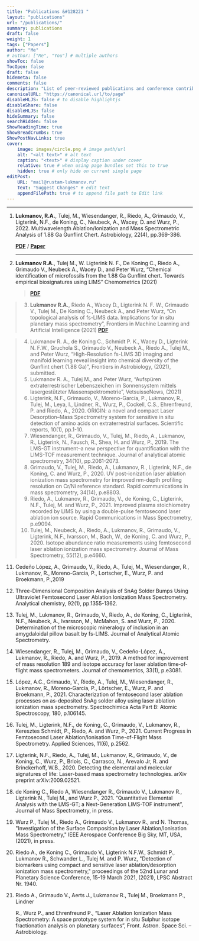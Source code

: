 ```yaml
---
title: "Publications &#128221 "
layout: "publications"
url: "/publications/"
summary: publications
draft: false
weight: 1
tags: ["Papers"]
author: "Me"
# author: ["Me", "You"] # multiple authors
showToc: false
TocOpen: false
draft: false
hidemeta: false
comments: false
description: "List of peer-reviewed publications and conference contributions"
canonicalURL: "https://canonical.url/to/page"
disableHLJS: false # to disable highlightjs
disableShare: false
disableHLJS: false
hideSummary: false
searchHidden: false
ShowReadingTime: true
ShowBreadCrumbs: true
ShowPostNavLinks: true
cover:
    image: images/circle.png # image path/url
    alt: "<alt text>" # alt text
    caption: "<text>" # display caption under cover
    relative: true # when using page bundles set this to true
    hidden: true # only hide on current single page
editPost:
    URL: "mail@rustam-lukmanov.ru"
    Text: "Suggest Changes" # edit text
    appendFilePath: true # to append file path to Edit link
---
```


---

1.  **Lukmanov, R.A.**, Tulej, M., Wiesendanger, R., Riedo, A., Grimaudo, V., Ligterink, N.F., de Koning, C., Neubeck, A., Wacey, D. and Wurz, P., 2022. Multiwavelength Ablation/Ionization and Mass Spectrometric Analysis of 1.88 Ga Gunflint Chert. Astrobiology, 22(4), pp.369-386.

    <a href="/PDF/ast.2019.2201.pdf" target="_blank">**PDF**</a> / <a href="/PDF/ast.2019.2201.pdf" target="_blank">**Paper**</a>

    ***

2.  **Lukmanov R.A.**, Tulej M., W. Ligterink N. F., De Koning C., Riedo A., Grimaudo
    V., Neubeck A., Wacey D., and Peter Wurz, “Chemical identification of
    microfossils from the 1.88 Ga Gunflint chert. Towards empirical
    biosignatures using LIMS” Chemometrics (2021)

    > <a href="/PDF/Journal of Chemometrics - 2021 - Lukmanov - Chemical identification of microfossils from the 1 88‐Ga Gunflint chert.pdf" target="\_blank">**PDF**</a>

> 3. **Lukmanov R.A.**, Riedo A., Wacey D., Ligterink N. F. W., Grimaudo V., Tulej M.,
>    De Koning C., Neubeck A., and Peter Wurz, “On topological analysis of fs-LIMS
>    data. Implications for in situ planetary mass spectrometry”, Frontiers in
>    Machine Learning and Artificial Intelligence (2021)
>    <a href="/PDF/frai-04-668163.pdf" target="_blank">**PDF**</a>

> 4. Lukmanov R. A., de Koning C., Schmidt P. K., Wacey D., Ligterink N. F.W.,
>    Gruchola S., Grimaudo V., Neubeck A., Riedo A., Tulej M., and Peter Wurz,
>    “High-Resolution fs-LIMS 3D imaging and manifold learning reveal insight
>    into chemical diversity of the Gunflint chert (1.88 Ga)”, Frontiers in
>    Astrobiology, (2021), submitted.
> 5. Lukmanov R. A., Tulej M., and Peter Wurz, “Aufspüren extraterrestrischer
>    Lebenszeichen im Sonnensystem mittels lasergestützter
>    Massenspektrometrie”, VetsuisseNews, (2021)
> 6. Ligterink, N.F., Grimaudo, V., Moreno-García, P., Lukmanov, R., Tulej, M., Leya,
>    I., Lindner, R., Wurz, P., Cockell, C.S., Ehrenfreund, P. and Riedo, A., 2020.
>    ORIGIN: a novel and compact Laser Desorption–Mass Spectrometry system
>    for sensitive in situ detection of amino acids on extraterrestrial surfaces.
>    Scientific reports, 10(1), pp.1-10.
> 7. Wiesendanger, R., Grimaudo, V., Tulej, M., Riedo, A., Lukmanov, R., Ligterink,
>    N., Fausch, R., Shea, H. and Wurz, P., 2019. The LMS-GT instrument–a new
>    perspective for quantification with the LIMS-TOF measurement technique.
>    Journal of analytical atomic spectrometry, 34(10), pp.2061-2073.
> 8. Grimaudo, V., Tulej, M., Riedo, A., Lukmanov, R., Ligterink, N.F., de Koning, C.
>    and Wurz, P., 2020. UV post-ionization laser ablation ionization mass
>    spectrometry for improved nm-depth profiling resolution on Cr/Ni reference
>    standard. Rapid communications in mass spectrometry, 34(14), p.e8803.
> 9. Riedo, A., Lukmanov, R., Grimaudo, V., de Koning, C., Ligterink, N.F., Tulej, M.
>    and Wurz, P., 2021. Improved plasma stoichiometry recorded by LIMS by
>    using a double-pulse femtosecond laser ablation ion source. Rapid
>    Communications in Mass Spectrometry, p.e9094.
> 10. Tulej, M., Neubeck, A., Riedo, A., Lukmanov, R., Grimaudo, V., Ligterink, N.F., Ivarsson, M., Bach, W., de Koning, C. and Wurz, P., 2020. Isotope abundance ratio measurements using femtosecond laser ablation ionization mass spectrometry. Journal of Mass Spectrometry, 55(12), p.e4660.

11. Cedeño López, A., Grimaudo, V., Riedo, A., Tulej, M., Wiesendanger, R.,
    Lukmanov, R., Moreno-Garcia, P., Lortscher, E., Wurz, P. and Broekmann, P.,2019
12. Three-Dimensional Composition Analysis of SnAg Solder Bumps Using
    Ultraviolet Femtosecond Laser Ablation Ionization Mass Spectrometry.
    Analytical chemistry, 92(1), pp.1355-1362.
13. Tulej, M., Lukmanov, R., Grimaudo, V., Riedo, A., de Koning, C., Ligterink, N.F.,
    Neubeck, A., Ivarsson, M., McMahon, S. and Wurz, P., 2020. Determination of
    the microscopic mineralogy of inclusion in an amygdaloidal pillow basalt by
    fs-LIMS. Journal of Analytical Atomic Spectrometry.
14. Wiesendanger, R., Tulej, M., Grimaudo, V., Cedeño-López, A., Lukmanov, R.,
    Riedo, A. and Wurz, P., 2019. A method for improvement of mass resolution
    189
    and isotope accuracy for laser ablation time‐of‐flight mass spectrometers.
    Journal of chemometrics, 33(1), p.e3081.
15. López, A.C., Grimaudo, V., Riedo, A., Tulej, M., Wiesendanger, R., Lukmanov,
    R., Moreno-García, P., Lörtscher, E., Wurz, P. and Broekmann, P., 2021.
    Characterization of femtosecond laser ablation processes on as-deposited
    SnAg solder alloy using laser ablation ionization mass spectrometry.
    Spectrochimica Acta Part B: Atomic Spectroscopy, 180, p.106145.
16. Tulej, M., Ligterink, N.F., de Koning, C., Grimaudo, V., Lukmanov, R., Keresztes
    Schmidt, P., Riedo, A. and Wurz, P., 2021. Current Progress in Femtosecond
    Laser Ablation/Ionisation Time-of-Flight Mass Spectrometry. Applied
    Sciences, 11(6), p.2562.
17. Ligterink, N.F., Riedo, A., Tulej, M., Lukmanov, R., Grimaudo, V., de Koning, C.,
    Wurz, P., Briois, C., Carrasco, N., Arevalo Jr, R. and Brinckerhoff, W.B., 2020.
    Detecting the elemental and molecular signatures of life: Laser-based mass
    spectrometry technologies. arXiv preprint arXiv:2009.02521.
18. de Koning C., Riedo A, Wiesendanger R., Grimaudo V., Lukmanov R., Ligterink
    N., Tulej M., and Wurz P., 2021. “Quantitative Elemental Analysis with the
    LMS-GT; a Next-Generation LIMS-TOF instrument”, Journal of Mass
    Spectrometry, in press.
19. Wurz P., Tulej M., Riedo A., Grimaudo V., Lukmanov R., and N. Thomas,
    "Investigation of the Surface Composition by Laser Ablation/Ionisation Mass
    Spectrometry," IEEE Aerospace Conference Big Sky, MT, USA, (2021), in
    press.
20. Riedo A., de Koning C., Grimaudo V., Ligterink N.F.W., Schmidt P., Lukmanov
    R., Schwander L., Tulej M. and P. Wurz, "Detection of biomarkers using
    compact and sensitive laser ablation/desorption ionization mass
    spectrometry," proceedings of the 52nd Lunar and Planetary Science
    Conference, 15-19 March 2021, (2021), LPSC Abstract Nr. 1940.
21. Riedo A., Grimaudo V., Aerts J., Lukmanov R., Tulej M., Broekmann P., Lindner

    R., Wurz P., and Ehrenfreund P., “Laser Ablation Ionization Mass
    Spectrometry: A space prototype system for in situ Sulphur isotope
    fractionation analysis on planetary surfaces”, Front. Astron. Space Sci. –
    Astrobiology.

```

```
